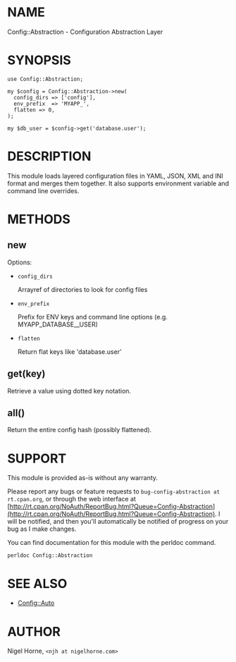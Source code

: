 # NAME

Config::Abstraction - Configuration Abstraction Layer

# SYNOPSIS

    use Config::Abstraction;

    my $config = Config::Abstraction->new(
      config_dirs => ['config'],
      env_prefix  => 'MYAPP_',
      flatten => 0,
    );

    my $db_user = $config->get('database.user');

# DESCRIPTION

This module loads layered configuration files in YAML, JSON, XML and INI format
and merges them together.
It also supports environment variable and command line overrides.

# METHODS

## new

Options:

- `config_dirs`

    Arrayref of directories to look for config files

- `env_prefix`

    Prefix for ENV keys and command line options (e.g. MYAPP\_DATABASE\_\_USER)

- `flatten`

    Return flat keys like 'database.user'

## get(key)

Retrieve a value using dotted key notation.

## all()

Return the entire config hash (possibly flattened).

# SUPPORT

This module is provided as-is without any warranty.

Please report any bugs or feature requests to `bug-config-abstraction at rt.cpan.org`,
or through the web interface at
[http://rt.cpan.org/NoAuth/ReportBug.html?Queue=Config-Abstraction](http://rt.cpan.org/NoAuth/ReportBug.html?Queue=Config-Abstraction).
I will be notified, and then you'll
automatically be notified of progress on your bug as I make changes.

You can find documentation for this module with the perldoc command.

    perldoc Config::Abstraction

# SEE ALSO

- [Config::Auto](https://metacpan.org/pod/Config%3A%3AAuto)

# AUTHOR

Nigel Horne, `<njh at nigelhorne.com>`
